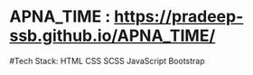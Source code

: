 # APNA_TIME : https://pradeep-ssb.github.io/APNA_TIME/

#Tech Stack:
HTML
CSS
SCSS
JavaScript
Bootstrap
